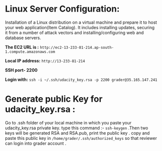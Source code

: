# Linux Server Configuration:
Installation of a Linux distribution on a virtual machine and prepare it to host your web application(Item Catalog). It includes installing updates, securing it from a number of attack vectors and installing/configuring web and database servers.

**The EC2 URL is :**  `http://ec2-13-233-81-214.ap-south-1.compute.amazonaws.com`

**Local IP address:** `http://13-233-81-214`

**SSH port- 2200**

**Login with:** `ssh -i ~/.ssh/udacity_key.rsa -p 2200 grader@35.165.147.241`

# Generate public Key for udacity_key.rsa :

Go to .ssh folder of your local machine in which you paste your udacity_key.rsa private key.
type this command :- `ssh-keygen` .Then two keys will be generated RSA and RSA.pub, print the public key .
copy and paste this public key in `/home/grader/.ssh/authorized_keys` so that reviewer can login into grader account .
